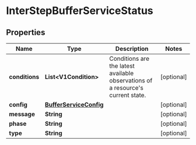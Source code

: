 

# InterStepBufferServiceStatus


## Properties

Name | Type | Description | Notes
------------ | ------------- | ------------- | -------------
**conditions** | **List&lt;V1Condition&gt;** | Conditions are the latest available observations of a resource&#39;s current state. |  [optional]
**config** | [**BufferServiceConfig**](BufferServiceConfig.md) |  |  [optional]
**message** | **String** |  |  [optional]
**phase** | **String** |  |  [optional]
**type** | **String** |  |  [optional]



